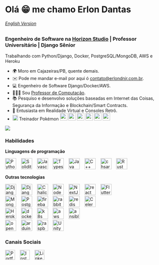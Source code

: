 # Olá 😁 me chamo Erlon Dantas

###### [English Version](README.md)

### Engenheiro de Software na [Horizon Studio](https://www.instagram.com/horizon.studio.ltda/) | Professor Universitário | Django Sênior

Trabalhando com Python/Django, Docker, PostgreSQL/MongoDB, AWS e Heroku

*   🌍  Moro em Cajazeiras/PB, quente demais.
*   ✉️  Pode me mandar e-mail por aqui ó [contato@erlondnjr.com.br](mailto:contato@erlondnjr.com.br).
*   💻  Engenheiro de Software Django/Docker/AWS.
*   👨🏽‍🏫  Sou <a href="https://fescfafic.edu.br/ciencia-da-computacao/">Professor de Computação</a>.
*   📚  Pesquiso e desenvolvo soluções baseadas em Internet das Coisas, Segurança da Informação e Blockchain/Smart Contracts.
*   🥽  Entusiasta em Realidade Virtual e Consoles Retrô.
*   <img src="https://i.imgur.com/wFJgJO8.png" width="18" height="18"  /> Treinador Pokémon <img src="https://img.pokemondb.net/sprites/scarlet-violet/normal/charizard.png" height="24"/> <img src="https://img.pokemondb.net/sprites/scarlet-violet/normal/greninja.png" height="24"/> <img src="https://img.pokemondb.net/sprites/scarlet-violet/normal/gengar.png" height="24"/> <img src="https://img.pokemondb.net/sprites/scarlet-violet/normal/iron-hands.png" height="24"/> <img src="https://img.pokemondb.net/sprites/scarlet-violet/normal/kingambit.png" height="24"/> <img src="https://img.pokemondb.net/sprites/scarlet-violet/normal/tinkaton.png" height="24"/>

<a href="https://www.github.com/ejrgeek" target="_blank" rel="noreferrer">
<img src="https://img.shields.io/github/followers/ejrgeek?logo=github&style=for-the-badge&color=701ADF&labelColor=1c1917" />
</a>

### Habilidades
<strong>Linguagens de programação</strong>
<p align="left">
<!-- LINGUAGENS -->
<a href="https://www.python.org/" target="_blank" rel="noreferrer"><img src="https://cdn.jsdelivr.net/gh/devicons/devicon@latest/icons/python/python-original.svg" height="36" alt="Python" /></a>
&nbsp;&nbsp;
<a href="https://soliditylang.org/" target="_blank" rel="noreferrer"><img src="https://cdn.jsdelivr.net/gh/devicons/devicon@latest/icons/solidity/solidity-original.svg" height="36" alt="Solidity" /></a>
&nbsp;&nbsp;
<a href="https://developer.mozilla.org/en-US/docs/Web/JavaScript" target="_blank" rel="noreferrer"><img src="https://cdn.jsdelivr.net/gh/devicons/devicon@latest/icons/javascript/javascript-original.svg" height="36" alt="Javascript" /></a>
&nbsp;&nbsp;
<a href="https://www.typescriptlang.org/" target="_blank" rel="noreferrer"><img src="https://cdn.jsdelivr.net/gh/devicons/devicon@latest/icons/typescript/typescript-original.svg" height="36" alt="Typescript" /></a>
&nbsp;&nbsp;
<a href="https://www.oracle.com/java/" target="_blank" rel="noreferrer"><img src="https://cdn.jsdelivr.net/gh/devicons/devicon@latest/icons/java/java-original.svg" height="36" alt="Java" /></a>
&nbsp;&nbsp;
<a href="https://learn.microsoft.com/pt-br/cpp/cpp/" target="_blank" rel="noreferrer"><img src="https://cdn.jsdelivr.net/gh/devicons/devicon@latest/icons/cplusplus/cplusplus-original.svg" width="36" height="36" alt="C++" /></a>
&nbsp;&nbsp;
<a href="https://dotnet.microsoft.com/pt-br/languages/csharp" target="_blank" rel="noreferrer"> <img src="https://cdn.jsdelivr.net/gh/devicons/devicon@latest/icons/csharp/csharp-original.svg" alt="chsarp" width="36" height="36"/></a>
&nbsp;&nbsp;
<a href="https://www.rust-lang.org/pt-BR" target="_blank" rel="noreferrer"> <img src="https://cdn.jsdelivr.net/gh/devicons/devicon@latest/icons/rust/rust-original.svg" width="36" height="36" alt="Rust" /></a>
&nbsp;&nbsp;

<!-- OUTROS -->
<strong>Outras tecnologias</strong>
<p align="left">
<a href="https://www.djangoproject.com/" target="_blank" rel="noreferrer"><img src="https://cdn.jsdelivr.net/gh/devicons/devicon@latest/icons/django/django-plain.svg" height="36" alt="Django" /></a>
&nbsp;&nbsp;
<a href="https://www.django-rest-framework.org/" target="_blank" rel="noreferrer"><img src="https://cdn.jsdelivr.net/gh/devicons/devicon@latest/icons/djangorest/djangorest-plain.svg" height="36" alt="Django Rest Framework" /></a>
&nbsp;&nbsp;
<a href="https://community.aws/content/2cKI3vp4sPkLLklOWUo4VuAhZVq/aws-chalice-introduction" target="_blank" rel="noreferrer"><img src="https://i.imgur.com/VI9yzJi.png" height="36" alt="Chalice" /></a>
&nbsp;&nbsp;
<a href="https://nodejs.org/en/" target="_blank" rel="noreferrer"><img src="https://cdn.jsdelivr.net/gh/devicons/devicon@latest/icons/nodejs/nodejs-original.svg" width="36" height="36" alt="NodeJS" /></a>
&nbsp;&nbsp;
<a href="https://nextjs.org/" target="_blank" rel="noreferrer"><img src="https://cdn.jsdelivr.net/gh/devicons/devicon@latest/icons/nextjs/nextjs-original.svg" height="36" alt="NextJS" /></a>
&nbsp;&nbsp;
<a href="https://react.dev/" target="_blank" rel="noreferrer"> <img src="https://cdn.jsdelivr.net/gh/devicons/devicon@latest/icons/react/react-original.svg" alt="react" height="36"/></a>
&nbsp;&nbsp;
<a href="https://flutter.dev/" target="_blank" rel="noreferrer"><img src="https://cdn.jsdelivr.net/gh/devicons/devicon@latest/icons/flutter/flutter-original.svg" height="36" alt="Flutter" /></a>
&nbsp;&nbsp;
<br>
<a href="https://www.mongodb.com/" target="_blank" rel="noreferrer"><img src="https://cdn.jsdelivr.net/gh/devicons/devicon@latest/icons/mongodb/mongodb-original.svg" height="36" alt="MongoDB" /></a>
&nbsp;&nbsp;
<a href="https://www.postgresql.org/" target="_blank" rel="noreferrer"><img src="https://cdn.jsdelivr.net/gh/devicons/devicon@latest/icons/postgresql/postgresql-original.svg" height="36" alt="PostgreSQL" /></a>
&nbsp;&nbsp;
<a href="https://firebase.google.com/" target="_blank" rel="noreferrer"> <img src="https://cdn.jsdelivr.net/gh/devicons/devicon@latest/icons/firebase/firebase-original.svg" alt="firebase" height="36"/></a>
&nbsp;&nbsp;
<a href="https://www.rabbitmq.com" target="_blank" rel="noreferrer"> <img src="https://cdn.jsdelivr.net/gh/devicons/devicon@latest/icons/rabbitmq/rabbitmq-original.svg" alt="rabbitMQ" height="36"/></a>
&nbsp;&nbsp;
<a href="https://redis.io" target="_blank" rel="noreferrer"> <img src="https://cdn.jsdelivr.net/gh/devicons/devicon@latest/icons/redis/redis-original.svg" alt="redis" height="36"/></a>
&nbsp;&nbsp;
<a href="https://docs.celeryq.dev/en/stable/getting-started/introduction.html" target="_blank" rel="noreferrer"><img src="https://upload.wikimedia.org/wikipedia/commons/1/19/Celery_logo.png" height="36" alt="Celery" /></a>
<br/>
<a href="https://www.heroku.com/" target="_blank" rel="noreferrer"><img src="https://cdn.jsdelivr.net/gh/devicons/devicon@latest/icons/heroku/heroku-plain.svg" height="36" alt="Heroku" /></a>
&nbsp;&nbsp;
<a href="https://www.docker.com/" target="_blank" rel="noreferrer"> <img src="https://cdn.jsdelivr.net/gh/devicons/devicon@latest/icons/docker/docker-original.svg" alt="docker" height="36"/></a>
&nbsp;&nbsp;
<a href="https://kubernetes.io/" target="_blank" rel="noreferrer"> <img src="https://cdn.jsdelivr.net/gh/devicons/devicon@latest/icons/kubernetes/kubernetes-original.svg" alt="k8s" height="36"/></a>
&nbsp;&nbsp;
<a href="https://aws.amazon.com" target="_blank" rel="noreferrer"> <img src="https://cdn.jsdelivr.net/gh/devicons/devicon@latest/icons/amazonwebservices/amazonwebservices-original-wordmark.svg" alt="aws" height="36"/></a>
&nbsp;&nbsp;
<a href="https://www.ansible.com/" target="_blank" rel="noreferrer"> <img src="https://cdn.jsdelivr.net/gh/devicons/devicon@latest/icons/ansible/ansible-original.svg" alt="ansible" height="36"/></a>
&nbsp;&nbsp;
<br>
<a href="https://opencv.org/" target="_blank" rel="noreferrer"> <img src="https://cdn.jsdelivr.net/gh/devicons/devicon@latest/icons/opencv/opencv-original.svg" alt="opencv" height="36"/></a>
&nbsp;&nbsp;
<a href="https://www.arduino.cc/" target="_blank" rel="noreferrer"> <img src="https://cdn.jsdelivr.net/gh/devicons/devicon@latest/icons/arduino/arduino-original.svg" alt="arduino" height="36"/></a>
&nbsp;&nbsp;
<a href="https://www.raspberrypi.com/" target="_blank" rel="noreferrer"> <img src="https://cdn.jsdelivr.net/gh/devicons/devicon@latest/icons/raspberrypi/raspberrypi-original.svg" alt="raspberry-pi" height="36"/></a>
&nbsp;&nbsp;
<a href="https://unity.com/pt" target="_blank" rel="noreferrer"><img src="https://cdn.jsdelivr.net/gh/devicons/devicon@latest/icons/unity/unity-original.svg" height="36" alt="Unity3D" /></a>
</p>
                    

### Canais Sociais
                  
<p align="left">
<a href="https://www.erlondnjr.com.br" target="_blank" rel="noreferrer"><img src="https://cdn.jsdelivr.net/gh/devicons/devicon@latest/icons/github/github-original.svg" alt="Portfolio" height="32" /></a>
&nbsp;&nbsp;
<a href="http://www.instagram.com/erlon.dn.jr/" target="_blank" rel="noreferrer"><img src="https://raw.githubusercontent.com/danielcranney/readme-generator/main/public/icons/socials/instagram.svg" alt="Instagram" height="32" /></a>
&nbsp;&nbsp;
<a href="https://www.linkedin.com/in/erlondnjr" target="_blank" rel="noreferrer"><img src="https://cdn.jsdelivr.net/gh/devicons/devicon@latest/icons/linkedin/linkedin-original.svg" alt="LinkedIn" height="32" /></a></p>
&nbsp;&nbsp;

<!--
### Badges

<b>GitHub Stats</b>

<a href="http://www.github.com/ejrgeek"><img src="https://github-readme-stats.vercel.app/api?username=ejrgeek&show_icons=true&hide=&count_private=true&title_color=7C00BF&text_color=ffffff&icon_color=7C00BF&bg_color=1c1917&hide_border=true&show_icons=true" alt="ejrgeek's GitHub stats" /></a>

<a href="http://www.github.com/ejrgeek"><img src="https://github-readme-streak-stats.herokuapp.com/?user=ejrgeek&stroke=ffffff&background=1c1917&ring=7C00BF&fire=7C00BF&currStreakNum=ffffff&currStreakLabel=7C00BF&sideNums=ffffff&sideLabels=ffffff&dates=ffffff&hide_border=true" /></a>

<a href="http://www.github.com/ejrgeek"><img src="https://github-readme-activity-graph.vercel.app/graph?username=ejrgeek&bg_color=1c1917&color=ffffff&line=7C00BF&point=ffffff&area_color=1c1917&area=true&hide_border=true&custom_title=GitHub%20Commits%20Graph" alt="GitHub Commits Graph" /></a>
-->
